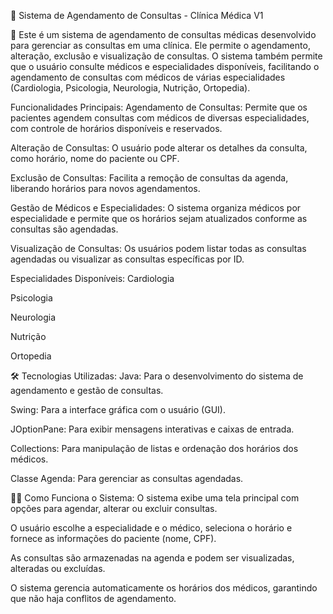 🏥 Sistema de Agendamento de Consultas - Clínica Médica V1

📝 Este é um sistema de agendamento de consultas médicas desenvolvido para gerenciar as consultas em uma clínica. Ele permite o agendamento, alteração, exclusão e visualização de consultas. O sistema também permite que o usuário consulte médicos e especialidades disponíveis, facilitando o agendamento de consultas com médicos de várias especialidades (Cardiologia, Psicologia, Neurologia, Nutrição, Ortopedia).

Funcionalidades Principais:
Agendamento de Consultas: Permite que os pacientes agendem consultas com médicos de diversas especialidades, com controle de horários disponíveis e reservados.

Alteração de Consultas: O usuário pode alterar os detalhes da consulta, como horário, nome do paciente ou CPF.

Exclusão de Consultas: Facilita a remoção de consultas da agenda, liberando horários para novos agendamentos.

Gestão de Médicos e Especialidades: O sistema organiza médicos por especialidade e permite que os horários sejam atualizados conforme as consultas são agendadas.

Visualização de Consultas: Os usuários podem listar todas as consultas agendadas ou visualizar as consultas específicas por ID.

Especialidades Disponíveis:
Cardiologia

Psicologia

Neurologia

Nutrição

Ortopedia

🛠️ Tecnologias Utilizadas:
Java: Para o desenvolvimento do sistema de agendamento e gestão de consultas.

Swing: Para a interface gráfica com o usuário (GUI).

JOptionPane: Para exibir mensagens interativas e caixas de entrada.

Collections: Para manipulação de listas e ordenação dos horários dos médicos.

Classe Agenda: Para gerenciar as consultas agendadas.

🧑‍💻 Como Funciona o Sistema:
O sistema exibe uma tela principal com opções para agendar, alterar ou excluir consultas.

O usuário escolhe a especialidade e o médico, seleciona o horário e fornece as informações do paciente (nome, CPF).

As consultas são armazenadas na agenda e podem ser visualizadas, alteradas ou excluídas.

O sistema gerencia automaticamente os horários dos médicos, garantindo que não haja conflitos de agendamento.
